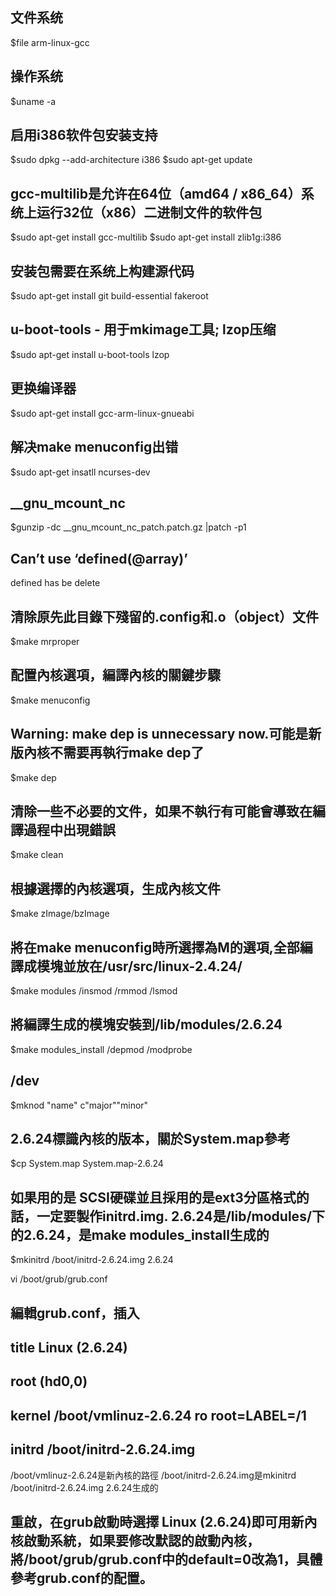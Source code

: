 ## 文件系统
$file arm-linux-gcc
## 操作系统
$uname -a
## 启用i386软件包安装支持
$sudo dpkg --add-architecture i386
$sudo apt-get update
## gcc-multilib是允许在64位（amd64 / x86_64）系统上运行32位（x86）二进制文件的软件包
$sudo apt-get install gcc-multilib
$sudo apt-get install zlib1g:i386
## 安装包需要在系统上构建源代码
$sudo apt-get install git build-essential fakeroot
## u-boot-tools - 用于mkimage工具; lzop压缩
$sudo apt-get install u-boot-tools lzop


## 更换编译器
$sudo apt-get install gcc-arm-linux-gnueabi


## 解决make menuconfig出错
$sudo apt-get insatll ncurses-dev


## __gnu_mcount_nc
$gunzip -dc __gnu_mcount_nc_patch.patch.gz |patch -p1
## Can’t use ‘defined(@array)’
defined has be delete


## 清除原先此目錄下殘留的.config和.o（object）文件
$make mrproper
## 配置內核選項，編譯內核的關鍵步驟
$make menuconfig
## Warning: make dep is unnecessary now.可能是新版內核不需要再執行make dep了
$make dep
## 清除一些不必要的文件，如果不執行有可能會導致在編譯過程中出現錯誤
$make clean
## 根據選擇的內核選項，生成內核文件
$make zImage/bzImage
## 將在make menuconfig時所選擇為M的選項,全部編譯成模塊並放在/usr/src/linux-2.4.24/
$make modules 
	/insmod
	/rmmod 
	/lsmod
## 將編譯生成的模塊安裝到/lib/modules/2.6.24
$make modules_install
	/depmod 
	/modprobe
## /dev
$mknod "name" c"major""minor"
## 2.6.24標識內核的版本，關於System.map參考
$cp System.map System.map-2.6.24
## 如果用的是 SCSI硬碟並且採用的是ext3分區格式的話，一定要製作initrd.img. 2.6.24是/lib/modules/下的2.6.24，是make modules_install生成的
$mkinitrd /boot/initrd-2.6.24.img 2.6.24

vi /boot/grub/grub.conf
## 編輯grub.conf，插入
## title Linux (2.6.24)
## root (hd0,0)
## kernel /boot/vmlinuz-2.6.24 ro root=LABEL=/1
## initrd /boot/initrd-2.6.24.img
/boot/vmlinuz-2.6.24是新內核的路徑
/boot/initrd-2.6.24.img是mkinitrd /boot/initrd-2.6.24.img 2.6.24生成的

## 重啟，在grub啟動時選擇 Linux (2.6.24)即可用新內核啟動系統，如果要修改默認的啟動內核，將/boot/grub/grub.conf中的default=0改為1，具體參考grub.conf的配置。

